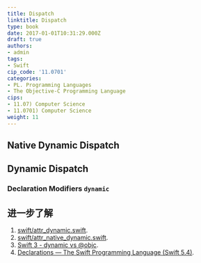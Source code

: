 ```yaml
---
title: Dispatch
linktitle: Dispatch
type: book
date: 2017-01-01T10:31:29.000Z
draft: true
authors:
- admin
tags:
- Swift
cip_code: '11.0701'
categories:
- PL. Programming Languages
- The Objective-C Programming Language
cips:
- 11.07) Computer Science
- 11.0701) Computer Science
weight: 11
---
```


## Native Dynamic Dispatch

## Dynamic Dispatch

### Declaration Modifiers `dynamic`

## 进一步了解

1. [swift/attr_dynamic.swift](https://github.com/apple/swift/blob/main/test/attr/attr_dynamic.swift).
1. [swift/attr_native_dynamic.swift](https://github.com/apple/swift/blob/main/test/attr/attr_native_dynamic.swift).
1. [Swift 3 - dynamic vs @objc](https://stackoverflow.com/questions/40795840/swift-3-dynamic-vs-objc).
1. [Declarations — The Swift Programming Language (Swift 5.4)](http://docs.swift.org/swift-book/ReferenceManual/Declarations.html#grammar_declaration-modifiers).
